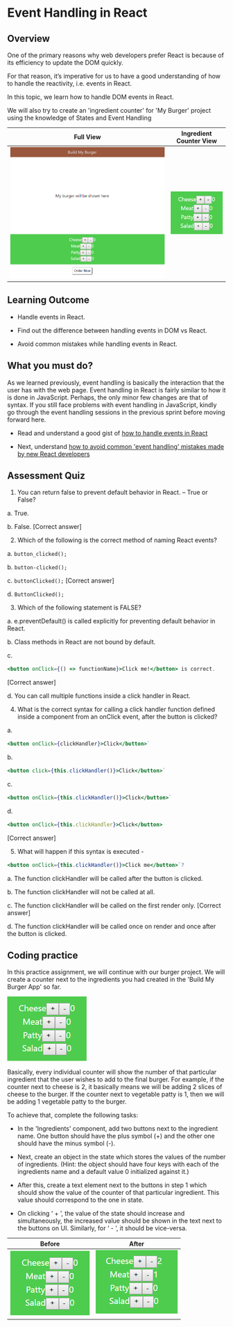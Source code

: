 # Event Handling in React

## Overview

One of the primary reasons why web developers prefer React is because of its efficiency to update the DOM quickly.

 For that reason, it’s imperative for us to have a good understanding of how to handle the reactivity, i.e. events in React.

In this topic, we learn how to handle DOM events in React.

We will also try to create an 'ingredient counter' for 'My Burger' project using the knowledge of States and Event Handling

|Full View|Ingredient Counter View|
|---|---|
|![](../images/BMBT21.png)|![](../images/BMBT22.png)|


## Learning Outcome

 
-	Handle events in React.

-	Find out the difference between handling events in DOM vs React.

-	Avoid common mistakes while handling events in React.

## What you must do?

As we learned previously, event handling is basically the interaction that the user has with the web page. Event handling in React is fairly similar to how it is done in JavaScript. Perhaps, the only minor few changes are that of syntax. If you still face problems with event handling in JavaScript, kindly go through the event handling sessions in the previous sprint before moving forward here.

-	Read and understand a good gist of [how to handle events in React](https://reactjs.org/docs/handling-events.html) 

-	Next, understand [how to avoid common 'event handling' mistakes made by new React developers](https://upmostly.com/tutorials/react-onclick-event-handling-with-examples)

## Assessment Quiz

1.	You can return false to prevent default behavior in React. – True or False?

a.	True.

b.	False. [Correct answer]


2.	Which of the following is the correct method of naming React events?

a.	`button_clicked();`

b.	`button-clicked();`

c.	`buttonClicked();` [Correct answer]

d.	`ButtonClicked();`


3.	Which of the following statement is FALSE?

a.	e.preventDefault() is called explicitly for preventing default behavior in React.

b.	Class methods in React are not bound by default.

c.	

```jsx
<button onClick={() => functionName}>Click me!</button> is correct.
```  
[Correct answer]

d.	You can call multiple functions inside a click handler in React.


4.	What is the correct syntax for calling a click handler function defined inside a component from an onClick event, after the button is clicked?

a.
```jsx	
<button onClick={clickHandler}>Click</button>`
```
b.	
```jsx
<button click={this.clickHandler()}>Click</button>`
```
c.	
```jsx
<button onClick={this.clickHandler()}>Click</button>`
```
d.	
```jsx
<button onClick={this.clickHandler}>Click</button>
```
[Correct answer]


5.	What will happen if this syntax is executed - 

```jsx
<button onClick={this.clickHandler()}>Click me</button>`?
```
a.	The function clickHandler will be called after the button is clicked.

b.	The function clickHandler will not be called at all.

c.	The function clickHandler will be called on the first render only. [Correct answer]

d.	The function clickHandler will be called once on render and once after the button is clicked.

## Coding practice

In this practice assignment, we will continue with our burger project. We will create a counter next to the ingredients you had created in the 'Build My Burger App' so far. 

![](../images/BMBT22.png)


Basically, every individual counter will show the number of that particular ingredient that the user wishes to add to the final burger. For example, if the counter next to cheese is 2, it basically means we will be adding 2 slices of cheese to the burger. If the counter next to vegetable patty is 1, then we will be adding 1 vegetable patty to the burger.

To achieve that, complete the following tasks:

-	In the 'Ingredients' component, add two buttons next to the ingredient name. One button should have the plus symbol (+) and the other one should have the minus symbol (-).


-	Next, create an object in the state which stores the values of the number of ingredients. (Hint: the object should have four keys with each of the ingredients name and a default value 0 initialized against it.)

-	After this, create a text element next to the buttons in step 1 which should show the value of the counter of that particular ingredient. This value should correspond to the one in state.

-	On clicking ‘ + ’, the value of the state should increase and simultaneously, the increased value should be shown in the text next to the buttons on UI. Similarly, for ‘ - ‘, it should be vice-versa.

|Before|After|
|---|---|
|![](../images/BMBT22.png)|![](../images/BMBT24.png)|